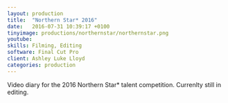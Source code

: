 ```yaml
---
layout: production
title:  "Northern Star* 2016"
date:   2016-07-31 10:39:17 +0100
tinyimage: productions/northernstar/northernstar.png
youtube: 
skills: Filming, Editing
software: Final Cut Pro
client: Ashley Luke Lloyd
categories: production
---
```

<!--The date is in american format, sorry!-->
<!--For the youtube link, copy from the videos page, an example would be 'https://www.youtube.com/embed/rT26VIe_VBQ'-->
<!-- Tinyimage must be 500 x 500 pixels, make background transparent (looks better but optional), url is from the /images directory -->
<!-- Write the description below, no character limit -->

Video diary for the 2016 Northern Star* talent competition. Currenlty still in editing. 